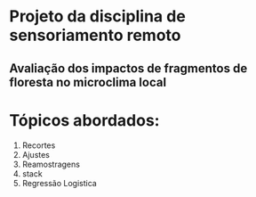 # Projeto da disciplina de sensoriamento remoto
## Avaliação dos impactos de fragmentos de floresta no microclima local
# Tópicos abordados:
1. Recortes
2. Ajustes
3. Reamostragens
4. stack
5. Regressão Logistica

